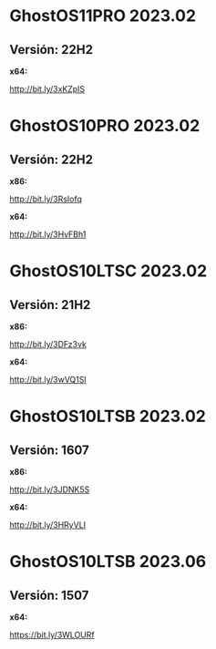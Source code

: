 # GhostOS11PRO 2023.02

## Versión: 22H2

**x64:**

http://bit.ly/3xKZpIS                                     


# GhostOS10PRO 2023.02

## Versión: 22H2

**x86:**

http://bit.ly/3RsIofq

**x64:**   

http://bit.ly/3HvFBh1


# GhostOS10LTSC 2023.02

## Versión: 21H2

**x86:**

http://bit.ly/3DFz3vk

**x64:**

http://bit.ly/3wVQ1Sl


# GhostOS10LTSB 2023.02

## Versión: 1607

**x86:**

http://bit.ly/3JDNK5S

**x64:**

http://bit.ly/3HRyVLI


# GhostOS10LTSB 2023.06

## Versión: 1507

**x64:**

https://bit.ly/3WLOURf
